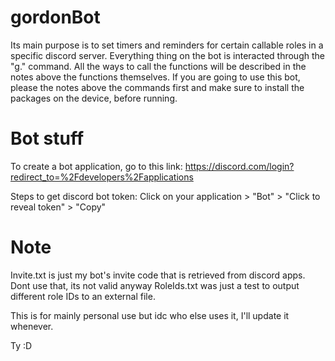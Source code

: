 # gordonBot
Its main purpose is to set timers and reminders for certain callable roles in a specific discord server. Everything thing on the bot is interacted through the "g." command.
All the ways to call the functions will be described in the notes above the functions themselves. If you are going to use this bot, please the notes above the commands first and make sure to install the packages on the device, before running. 

Bot stuff
===

To create a bot application, go to this link: https://discord.com/login?redirect_to=%2Fdevelopers%2Fapplications

Steps to get discord bot token:
Click on your application > "Bot" > "Click to reveal token" > "Copy"

Note
===

Invite.txt is just my bot's invite code that is retrieved from discord apps. Dont use that, its not valid anyway
RoleIds.txt was just a test to output different role IDs to an external file.

This is for mainly personal use but idc who else uses it, I'll update it whenever. 

Ty :D

